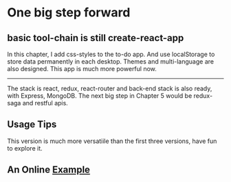 # One big step forward

## basic tool-chain is still **create-react-app**

In this chapter, I add css-styles to the to-do app. And use localStorage to store data permanently in each desktop. Themes and multi-language are also designed. This app is much more powerful now.

---

The stack is react, redux, react-router and back-end stack is also ready, with Express, MongoDB.
The next big step in Chapter 5 would be redux-saga and restful apis.

## Usage Tips

This version is much more versatiile than the first three versions, have fun to explore it.

## An Online [Example](http://todoapp4.jzh.surge.sh)
